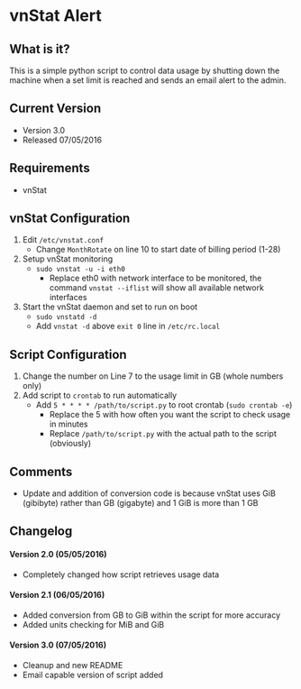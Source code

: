 # vnStat Alert

## What is it?

This is a simple python script to control data usage by shutting down the machine when a set limit is reached and sends an email alert to the admin.

## Current Version

* Version 3.0
* Released 07/05/2016

## Requirements

* vnStat

## vnStat Configuration

1. Edit `/etc/vnstat.conf`
   * Change `MonthRotate` on line 10 to start date of billing period (1-28)
2. Setup vnStat monitoring
   * `sudo vnstat -u -i eth0`
      * Replace eth0 with network interface to be monitored, the command `vnstat --iflist` will show all available network interfaces
3. Start the vnStat daemon and set to run on boot
   * `sudo vnstatd -d`
   * Add `vnstat -d` above `exit 0` line in `/etc/rc.local`

## Script Configuration

1. Change the number on Line 7 to the usage limit in GB (whole numbers only)
2. Add script to `crontab` to run automatically
   * Add `5 * * * * /path/to/script.py` to root crontab (`sudo crontab -e`)
      * Replace the 5 with how often you want the script to check usage in minutes
      * Replace `/path/to/script.py` with the actual path to the script (obviously)

## Comments

* Update and addition of conversion code is because vnStat uses GiB (gibibyte) rather than GB (gigabyte) and 1 GiB is more than 1 GB

## Changelog

#### Version 2.0 (05/05/2016)

* Completely changed how script retrieves usage data

#### Version 2.1 (06/05/2016)

* Added conversion from GB to GiB within the script for more accuracy
* Added units checking for MiB and GiB

#### Version 3.0 (07/05/2016)

* Cleanup and new README
* Email capable version of script added
